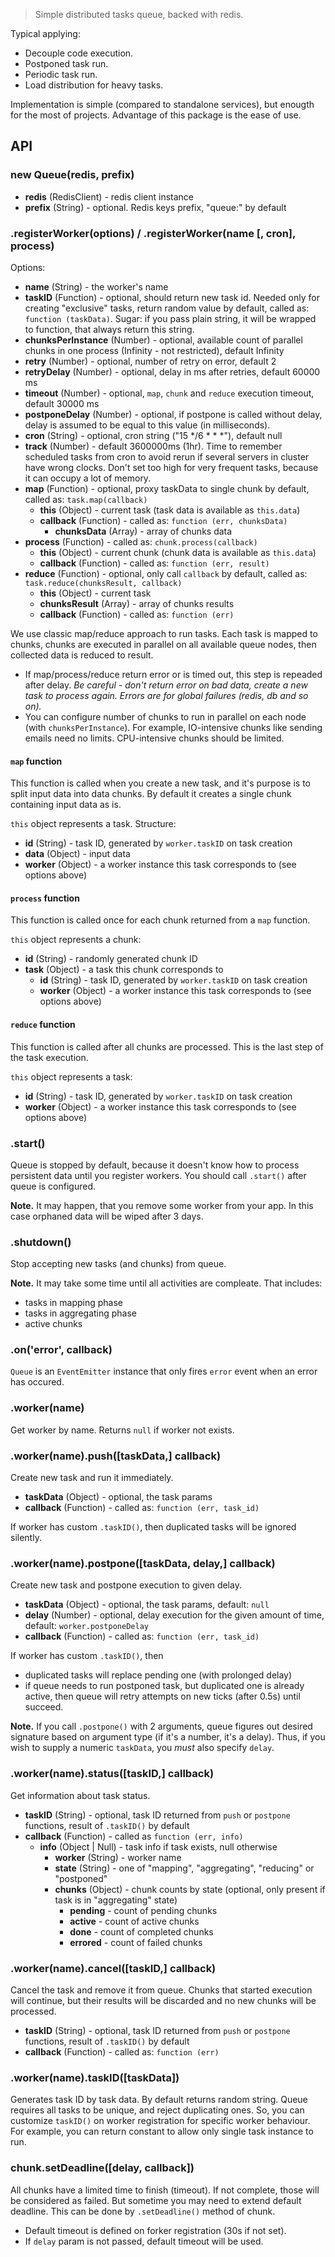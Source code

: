 > Simple distributed tasks queue, backed with redis.

Typical applying:

- Decouple code execution.
- Postponed task run.
- Periodic task run.
- Load distribution for heavy tasks.

Implementation is simple (compared to standalone services), but enougth for
the most of projects. Advantage of this package is the ease of use.


## API

### new Queue(redis, prefix)

 - **redis** (RedisClient) - redis client instance
 - **prefix** (String) - optional. Redis keys prefix, "queue:" by default


### .registerWorker(options) / .registerWorker(name [, cron], process)

Options:

 - **name** (String) - the worker's name
 - **taskID** (Function) - optional, should return new task id. Needed only for
   creating "exclusive" tasks, return random value by default, called as:
   `function (taskData)`. Sugar: if you pass plain string, it will be wrapped to
   function, that always return this string.
 - **chunksPerInstance** (Number) - optional, available count of parallel chunks
   in one process (Infinity - not restricted), default Infinity
 - **retry** (Number) - optional, number of retry on error, default 2
 - **retryDelay** (Number) - optional, delay in ms after retries, default 60000 ms
 - **timeout** (Number) - optional, `map`, `chunk` and `reduce` execution
   timeout, default 30000 ms
 - **postponeDelay** (Number) - optional, if postpone is called without delay,
   delay is assumed to be equal to this value (in milliseconds).
 - **cron** (String) - optional, cron string ("15 \*/6 \* \* \*"), default null
 - **track** (Number) - default 3600000ms (1hr). Time to remember scheduled
   tasks from cron to avoid rerun if several servers in cluster have wrong clocks. Don't set too high for very frequent tasks, because it can occupy a lot of memory.
 - **map** (Function) - optional, proxy taskData to single chunk by default,
   called as: `task.map(callback)`
   - **this** (Object) - current task (task data is available as `this.data`)
   - **callback** (Function) - called as: `function (err, chunksData)`
     - **chunksData** (Array) - array of chunks data
 - **process** (Function) - called as: `chunk.process(callback)`
   - **this** (Object) - current chunk (chunk data is available as `this.data`)
   - **callback** (Function) - called as: `function (err, result)`
 - **reduce** (Function) - optional, only call `callback` by default,
   called as: `task.reduce(chunksResult, callback)`
   - **this** (Object) - current task
   - **chunksResult** (Array) - array of chunks results
   - **callback** (Function) - called as: `function (err)`

We use classic map/reduce approach to run tasks. Each task is mapped to chunks,
chunks are executed in parallel on all available queue nodes, then collected data
is reduced to result.

- If map/process/reduce return error or is timed out, this step is repeaded
  after delay. _Be careful - don't return error on bad data, create a new task
  to process again. Errors are for global failures (redis, db and so on)._
- You can configure number of chunks to run in parallel on each node (with
  `chunksPerInstance`). For example, IO-intensive chunks like sending emails
   need no limits. CPU-intensive chunks should be limited.


#### `map` function

This function is called when you create a new task, and it's purpose is to split
input data into data chunks. By default it creates a single chunk containing
input data as is.

`this` object represents a task. Structure:

 - **id** (String) - task ID, generated by `worker.taskID` on task creation
 - **data** (Object) - input data
 - **worker** (Object) - a worker instance this task corresponds to (see options above)


#### `process` function

This function is called once for each chunk returned from a `map` function.

`this` object represents a chunk:

 - **id** (String) - randomly generated chunk ID
 - **task** (Object) - a task this chunk corresponds to
   - **id** (String) - task ID, generated by `worker.taskID` on task creation
   - **worker** (Object) - a worker instance this task corresponds to (see options above)


#### `reduce` function

This function is called after all chunks are processed. This is the last step of the task execution.

`this` object represents a task:

 - **id** (String) - task ID, generated by `worker.taskID` on task creation
 - **worker** (Object) - a worker instance this task corresponds to (see options above)


### .start()

Queue is stopped by default, because it doesn't know how to process persistent
data until you register workers. You should call `.start()` after queue is
configured.

__Note.__ It may happen, that you remove some worker from your app. In this case
orphaned data will be wiped after 3 days.


### .shutdown()

Stop accepting new tasks (and chunks) from queue.

__Note.__ It may take some time until all activities are compleate. That includes:

- tasks in mapping phase
- tasks in aggregating phase
- active chunks


### .on('error', callback)

`Queue` is an `EventEmitter` instance that only fires `error` event when
an error has occured.


### .worker(name)

Get worker by name. Returns `null` if worker not exists.


### .worker(name).push([taskData,] callback)

Create new task and run it immediately.

 - **taskData** (Object) - optional, the task params
 - **callback** (Function) - called as: `function (err, task_id)`

If worker has custom `.taskID()`, then duplicated tasks will be ignored silently.

### .worker(name).postpone([taskData, delay,] callback)

Create new task and postpone execution to given delay.

 - **taskData** (Object) - optional, the task params, default: `null`
 - **delay** (Number) - optional, delay execution for the given amount of time,
   default: `worker.postponeDelay`
 - **callback** (Function) - called as: `function (err, task_id)`

If worker has custom `.taskID()`, then

- duplicated tasks will replace pending one (with prolonged delay)
- if queue needs to run postponed task, but duplicated one is already active,
  then queue will retry attempts on new ticks (after 0.5s) until succeed.

__Note.__ If you call `.postpone()` with 2 arguments, queue figures out desired
signature based on argument type (if it's a number, it's a delay). Thus,
if you wish to supply a numeric `taskData`, you *must* also specify `delay`.


### .worker(name).status([taskID,] callback)

Get information about task status.

 - **taskID** (String) - optional, task ID returned from `push` or `postpone`
   functions, result of `.taskID()` by default
 - **callback** (Function) - called as `function (err, info)`
   - **info** (Object | Null) - task info if task exists, null otherwise
     - **worker** (String) - worker name
     - **state**  (String) - one of "mapping", "aggregating", "reducing" or
       "postponed"
     - **chunks** (Object) - chunk counts by state (optional, only present
       if task is in "aggregating" state)
       - **pending** - count of pending chunks
       - **active**  - count of active chunks
       - **done**    - count of completed chunks
       - **errored** - count of failed chunks


### .worker(name).cancel([taskID,] callback)

Cancel the task and remove it from queue. Chunks that started execution
will continue, but their results will be discarded and no new chunks
will be processed.

 - **taskID** (String) - optional, task ID returned from `push` or `postpone`
   functions, result of `.taskID()` by default
 - **callback** (Function) - called as: `function (err)`


### .worker(name).taskID([taskData])

Generates task ID by task data. By default returns random string. Queue requires
all tasks to be unique, and reject duplicating ones. So, you can customize
`taskID()` on worker registration for specific worker behaviour. For example,
you can return constant to allow only single task instance to run.


### chunk.setDeadline([delay, callback])

All chunks have a limited time to finish (timeout). If not complete, those will
be considered as failed. But sometime you may need to extend default deadline.
This can be done by `.setDeadline()` method of chunk.

- Default timeout is defined on forker registration (30s if not set).
- If `delay` param is not passed, default timeout will be used.
